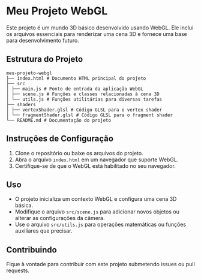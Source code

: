 # Meu Projeto WebGL

Este projeto é um mundo 3D básico desenvolvido usando WebGL. Ele inclui os arquivos essenciais para renderizar uma cena 3D e fornece uma base para desenvolvimento futuro.

## Estrutura do Projeto
```
meu-projeto-webgl
├── index.html # Documento HTML principal do projeto
├── src
│ ├── main.js # Ponto de entrada da aplicação WebGL
│ ├── scene.js # Funções e classes relacionadas à cena 3D
│ └── utils.js # Funções utilitárias para diversas tarefas
├── shaders
│ ├── vertexShader.glsl # Código GLSL para o vertex shader
│ └── fragmentShader.glsl # Código GLSL para o fragment shader
└── README.md # Documentação do projeto

```

## Instruções de Configuração

1. Clone o repositório ou baixe os arquivos do projeto.  
2. Abra o arquivo `index.html` em um navegador que suporte WebGL.  
3. Certifique-se de que o WebGL está habilitado no seu navegador.

## Uso

- O projeto inicializa um contexto WebGL e configura uma cena 3D básica.  
- Modifique o arquivo `src/scene.js` para adicionar novos objetos ou alterar as configurações da câmera.  
- Use o arquivo `src/utils.js` para operações matemáticas ou funções auxiliares que precisar.

## Contribuindo

Fique à vontade para contribuir com este projeto submetendo issues ou pull requests.
